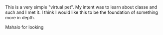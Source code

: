 This is a very simple "virtual pet". My intent was to learn about classe and such and I met it. 
I think I would like this to be the foundation of something more in depth.

Mahalo for looking 
